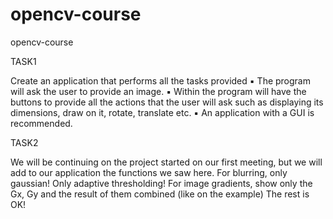 # opencv-course
opencv-course

TASK1
 
 Create an application that performs all the tasks provided
▪ The program will ask the user to provide an image.
▪ Within the program will have the buttons to provide all the actions that the user will ask 
such as displaying its dimensions, draw on it, rotate, translate etc.
▪ An application with a GUI is recommended.

TASK2

We will be continuing on the project started on our first meeting, but we will add to our application
the functions we saw here.
For blurring, only gaussian!
Only adaptive thresholding!
For image gradients, show only the Gx, Gy and the result of them combined (like on the example)
The rest is OK!
